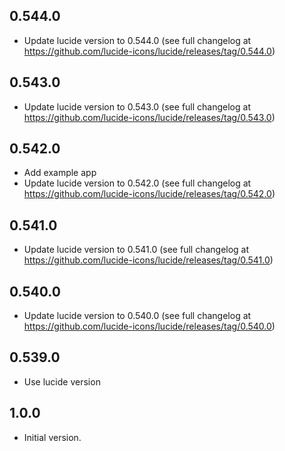 ## 0.544.0
- Update lucide version to 0.544.0 (see full changelog at https://github.com/lucide-icons/lucide/releases/tag/0.544.0)

## 0.543.0
- Update lucide version to 0.543.0 (see full changelog at https://github.com/lucide-icons/lucide/releases/tag/0.543.0)

## 0.542.0
- Add example app
- Update lucide version to 0.542.0 (see full changelog at https://github.com/lucide-icons/lucide/releases/tag/0.542.0)

## 0.541.0

- Update lucide version to 0.541.0 (see full changelog at https://github.com/lucide-icons/lucide/releases/tag/0.541.0)

## 0.540.0

- Update lucide version to 0.540.0 (see full changelog at https://github.com/lucide-icons/lucide/releases/tag/0.540.0)

## 0.539.0

- Use lucide version

## 1.0.0

- Initial version.
